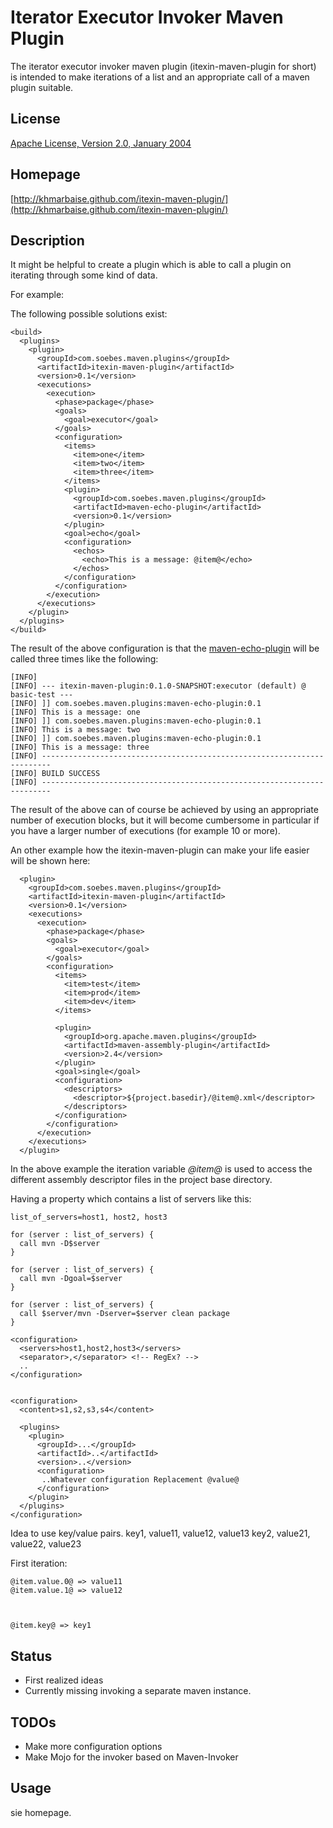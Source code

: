 Iterator Executor Invoker Maven Plugin
======================================

The iterator executor invoker maven plugin (itexin-maven-plugin for short) is intended
to make iterations of a list and an appropriate call of a maven plugin suitable.


License
-------
[Apache License, Version 2.0, January 2004](http://www.apache.org/licenses/)

Homepage
--------
[http://khmarbaise.github.com/itexin-maven-plugin/](http://khmarbaise.github.com/itexin-maven-plugin/)

Description
-----------

It might be helpful to create a plugin which is able to call a plugin on
iterating through some kind of data.

For example:

The following possible solutions exist:

    <build>
      <plugins>
        <plugin>
          <groupId>com.soebes.maven.plugins</groupId>
          <artifactId>itexin-maven-plugin</artifactId>
          <version>0.1</version>
          <executions>
            <execution>
              <phase>package</phase>
              <goals>
                <goal>executor</goal>
              </goals>
              <configuration>
                <items>
                  <item>one</item>
                  <item>two</item>
                  <item>three</item>
                </items>
                <plugin>
                  <groupId>com.soebes.maven.plugins</groupId>
                  <artifactId>maven-echo-plugin</artifactId>
                  <version>0.1</version>
                </plugin>
                <goal>echo</goal>
                <configuration>
                  <echos>
                    <echo>This is a message: @item@</echo>
                  </echos>
                </configuration>
              </configuration>
            </execution>
          </executions>
        </plugin>
      </plugins>
    </build>

The result of the above configuration is that the [maven-echo-plugin](https://github.com/khmarbaise/Maven-Echo-Plugin/)
will be called three times like the following:

    [INFO] 
    [INFO] --- itexin-maven-plugin:0.1.0-SNAPSHOT:executor (default) @ basic-test ---
    [INFO] ]] com.soebes.maven.plugins:maven-echo-plugin:0.1
    [INFO] This is a message: one
    [INFO] ]] com.soebes.maven.plugins:maven-echo-plugin:0.1
    [INFO] This is a message: two
    [INFO] ]] com.soebes.maven.plugins:maven-echo-plugin:0.1
    [INFO] This is a message: three
    [INFO] ------------------------------------------------------------------------
    [INFO] BUILD SUCCESS
    [INFO] ------------------------------------------------------------------------


The result of the above can of course be achieved by using an appropriate number
of execution blocks, but it will become cumbersome in particular if you have
a larger number of executions (for example 10 or more).

An other example how the itexin-maven-plugin can make your life easier will be shown 
here:


      <plugin>
        <groupId>com.soebes.maven.plugins</groupId>
        <artifactId>itexin-maven-plugin</artifactId>
        <version>0.1</version>
        <executions>
          <execution>
            <phase>package</phase>
            <goals>
              <goal>executor</goal>
            </goals>
            <configuration>
              <items>
                <item>test</item>
                <item>prod</item>
                <item>dev</item>
              </items>

              <plugin>
                <groupId>org.apache.maven.plugins</groupId>
                <artifactId>maven-assembly-plugin</artifactId>
                <version>2.4</version>
              </plugin>
              <goal>single</goal>
              <configuration>
                <descriptors>
                  <descriptor>${project.basedir}/@item@.xml</descriptor>
                </descriptors>
              </configuration>
            </configuration>
          </execution>
        </executions>
      </plugin>


In the above example the iteration variable *@item@* is used to access
the different assembly descriptor files in the project base directory.



Having a property which contains a list of servers like this:

    list_of_servers=host1, host2, host3

    for (server : list_of_servers) {
      call mvn -D$server
    }

    for (server : list_of_servers) {
      call mvn -Dgoal=$server
    }

    for (server : list_of_servers) {
      call $server/mvn -Dserver=$server clean package
    }

    <configuration>
      <servers>host1,host2,host3</servers>
      <separator>,</separator> <!-- RegEx? -->
      ..
    </configuration>


    <configuration>
      <content>s1,s2,s3,s4</content>

      <plugins>
        <plugin>
          <groupId>...</groupId>
          <artifactId>..</artifactId>
          <version>..</version>
          <configuration>
           ..Whatever configuration Replacement @value@
          </configuration>
        </plugin>
      </plugins>
    </configuration>

Idea to use key/value pairs. 
key1, value11, value12, value13
key2, value21, value22, value23

  First iteration:

    @item.value.0@ => value11
    @item.value.1@ => value12



    @item.key@ => key1



Status
------
- First realized ideas
- Currently missing invoking a separate maven instance.


TODOs
-----
 * Make more configuration options
 * Make Mojo for the invoker based on Maven-Invoker

Usage
-----

sie homepage.
